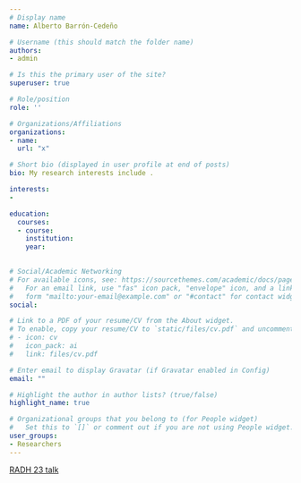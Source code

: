 ```yaml
---
# Display name
name: Alberto Barrón-Cedeño

# Username (this should match the folder name)
authors:
- admin

# Is this the primary user of the site?
superuser: true

# Role/position
role: ''

# Organizations/Affiliations
organizations:
- name: 
  url: "x"

# Short bio (displayed in user profile at end of posts)
bio: My research interests include .

interests:
- 

education:
  courses:
  - course: 
    institution: 
    year: 
  

# Social/Academic Networking
# For available icons, see: https://sourcethemes.com/academic/docs/page-builder/#icons
#   For an email link, use "fas" icon pack, "envelope" icon, and a link in the
#   form "mailto:your-email@example.com" or "#contact" for contact widget.
social:

# Link to a PDF of your resume/CV from the About widget.
# To enable, copy your resume/CV to `static/files/cv.pdf` and uncomment the lines below.
# - icon: cv
#   icon_pack: ai
#   link: files/cv.pdf

# Enter email to display Gravatar (if Gravatar enabled in Config)
email: ""

# Highlight the author in author lists? (true/false)
highlight_name: true

# Organizational groups that you belong to (for People widget)
#   Set this to `[]` or comment out if you are not using People widget.
user_groups:
- Researchers
---
```





[RADH 23 talk](https://docs.google.com/presentation/d/1ZqoZrZz4ExLX_fLssYQAtU7Tx7MS8XbwEgZw4Gi0AFk/edit?usp=sharing)
<!-- Reference: https://raw.githubusercontent.com/wowchemy/starter-hugo-academic/master/content/authors/admin/_index.md  -->
